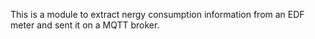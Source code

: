This is a module to extract nergy consumption information from an EDF meter and
sent it on a MQTT broker.
